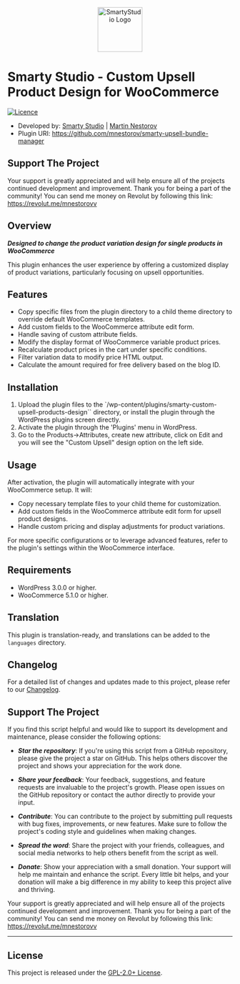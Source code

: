 <p align="center"><a href="https://smartystudio.net" target="_blank"><img src="https://smartystudio.net/wp-content/uploads/2023/06/smarty-green-logo-small.png" width="100" alt="SmartyStudio Logo"></a></p>

# Smarty Studio - Custom Upsell Product Design for WooCommerce

[![Licence](https://img.shields.io/badge/LICENSE-GPL2.0+-blue)](./LICENSE)

- Developed by: [Smarty Studio](https://smartystudio.net) | [Martin Nestorov](https://github.com/mnestorov)
- Plugin URI: https://github.com/mnestorov/smarty-upsell-bundle-manager

## Support The Project

Your support is greatly appreciated and will help ensure all of the projects continued development and improvement. Thank you for being a part of the community!
You can send me money on Revolut by following this link: https://revolut.me/mnestorovv

## Overview

**_Designed to change the product variation design for single products in WooCommerce_**

This plugin enhances the user experience by offering a customized display of product variations, particularly focusing on upsell opportunities.

## Features

- Copy specific files from the plugin directory to a child theme directory to override default WooCommerce templates.
- Add custom fields to the WooCommerce attribute edit form.
- Handle saving of custom attribute fields.
- Modify the display format of WooCommerce variable product prices.
- Recalculate product prices in the cart under specific conditions.
- Filter variation data to modify price HTML output.
- Calculate the amount required for free delivery based on the blog ID.

## Installation

1. Upload the plugin files to the `/wp-content/plugins/smarty-custom-upsell-products-design`` directory, or install the plugin through the WordPress plugins screen directly.
2. Activate the plugin through the 'Plugins' menu in WordPress.
3. Go to the Products->Attributes, create new attribute, click on Edit and you will see the "Custom Upsell" design option on the left side.

## Usage

After activation, the plugin will automatically integrate with your WooCommerce setup. It will:

- Copy necessary template files to your child theme for customization.
- Add custom fields in the WooCommerce attribute edit form for upsell product designs.
- Handle custom pricing and display adjustments for product variations.

For more specific configurations or to leverage advanced features, refer to the plugin's settings within the WooCommerce interface.

## Requirements

- WordPress 3.0.0 or higher.
- WooCommerce 5.1.0 or higher.

## Translation

This plugin is translation-ready, and translations can be added to the `languages` directory.

## Changelog

For a detailed list of changes and updates made to this project, please refer to our [Changelog](./CHANGELOG.md).

## Support The Project

If you find this script helpful and would like to support its development and maintenance, please consider the following options:

- **_Star the repository_**: If you're using this script from a GitHub repository, please give the project a star on GitHub. This helps others discover the project and shows your appreciation for the work done.

- **_Share your feedback_**: Your feedback, suggestions, and feature requests are invaluable to the project's growth. Please open issues on the GitHub repository or contact the author directly to provide your input.

- **_Contribute_**: You can contribute to the project by submitting pull requests with bug fixes, improvements, or new features. Make sure to follow the project's coding style and guidelines when making changes.

- **_Spread the word_**: Share the project with your friends, colleagues, and social media networks to help others benefit from the script as well.

- **_Donate_**: Show your appreciation with a small donation. Your support will help me maintain and enhance the script. Every little bit helps, and your donation will make a big difference in my ability to keep this project alive and thriving.

Your support is greatly appreciated and will help ensure all of the projects continued development and improvement. Thank you for being a part of the community!
You can send me money on Revolut by following this link: https://revolut.me/mnestorovv

---

## License

This project is released under the [GPL-2.0+ License](http://www.gnu.org/licenses/gpl-2.0.txt).
